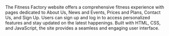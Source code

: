 
The Fitness Factory website offers a comprehensive fitness experience with pages dedicated to About Us, News and Events, Prices and Plans, Contact Us, and Sign Up. Users can sign up and log in to access personalized features and stay updated on the latest happenings. Built with HTML, CSS, and JavaScript, the site provides a seamless and engaging user interface.
